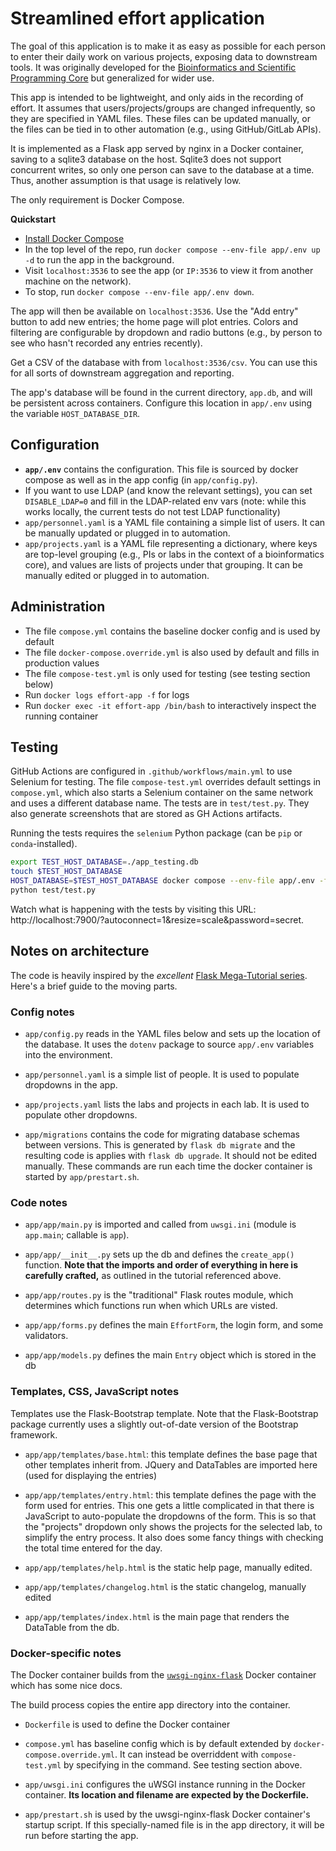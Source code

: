 # Streamlined effort application

The goal of this application is to make it as easy as possible for each person
to enter their daily work on various projects, exposing data to downstream
tools. It was originally developed for the [Bioinformatics and Scientific
Programming Core](https://bioinformatics.nichd.nih.gov) but generalized for
wider use.

This app is intended to be lightweight, and only aids in the recording of
effort. It assumes that users/projects/groups are changed infrequently, so they
are specified in YAML files. These files can be updated manually, or the files
can be tied in to other automation (e.g., using GitHub/GitLab APIs).

It is implemented as a Flask app served by nginx in a Docker container, saving
to a sqlite3 database on the host. Sqlite3 does not support concurrent writes,
so only one person can save to the database at a time. Thus, another assumption
is that usage is relatively low.

The only requirement is Docker Compose.

**Quickstart**

- [Install Docker Compose](https://docs.docker.com/compose/install/) 
- In the top level of the repo, run `docker compose --env-file app/.env up -d`
  to run the app in the background.
- Visit `localhost:3536` to see the app (or `IP:3536` to view it from another
  machine on the network).
- To stop, run `docker compose --env-file app/.env down`.

The app will then be available on `localhost:3536`. Use the "Add entry" button
to add new entries; the home page will plot entries. Colors and filtering are
configurable by dropdown and radio buttons (e.g., by person to see who hasn't
recorded any entries recently).

Get a CSV of the database with from `localhost:3536/csv`. You can use this for
all sorts of downstream aggregation and reporting.

The app's database will be found in the current directory, `app.db`, and will
be persistent across containers. Configure this location in `app/.env` using
the variable `HOST_DATABASE_DIR`.

## Configuration

- **`app/.env`** contains the configuration. This file is sourced by docker
  compose as well as in the app config (in `app/config.py`).
- If you want to use LDAP (and know the relevant settings), you can set
  `DISABLE_LDAP=0` and fill in the LDAP-related env vars (note: while this
  works locally, the current tests do not test LDAP functionality)
- `app/personnel.yaml` is a YAML file containing a simple list of users. It can
  be manually updated or plugged in to automation.
- `app/projects.yaml` is a YAML file representing a dictionary, where keys are
  top-level grouping (e.g., PIs or labs in the context of a bioinformatics
  core), and values are lists of projects under that grouping. It can be
  manually edited or plugged in to automation.

## Administration

- The file `compose.yml` contains the baseline docker config and is used by
  default
- The file `docker-compose.override.yml` is also used by default and fills in
  production values
- The file `compose-test.yml` is only used for testing (see testing section
  below)
- Run `docker logs effort-app -f` for logs
- Run `docker exec -it effort-app /bin/bash` to interactively inspect the
  running container

## Testing

GitHub Actions are configured in `.github/workflows/main.yml` to use Selenium
for testing. The file `compose-test.yml` overrides default settings in
`compose.yml`, which also starts a Selenium container on the same network and
uses a different database name. The tests are in `test/test.py`. They also
generate screenshots that are stored as GH Actions artifacts.

Running the tests requires the `selenium` Python package (can be `pip` or
`conda`-installed).

```bash
export TEST_HOST_DATABASE=./app_testing.db
touch $TEST_HOST_DATABASE
HOST_DATABASE=$TEST_HOST_DATABASE docker compose --env-file app/.env -f compose.yml -f compose-test.yml up -d
python test/test.py
```

Watch what is happening with the tests by visiting this URL:
http://localhost:7900/?autoconnect=1&resize=scale&password=secret.

## Notes on architecture

The code is heavily inspired by the *excellent* [Flask Mega-Tutorial
series](https://blog.miguelgrinberg.com/post/the-flask-mega-tutorial-part-i-hello-world).
Here's a brief guide to the moving parts.

### Config notes

- `app/config.py` reads in the YAML files below and sets up the location of the
  database. It uses the `dotenv` package to source `app/.env` variables into the
  environment.

- `app/personnel.yaml` is a simple list of people. It is used to populate
  dropdowns in the app.

- `app/projects.yaml` lists the labs and projects in each lab. It is used to
  populate other dropdowns.

- `app/migrations` contains the code for migrating database schemas between
  versions. This is generated by `flask db migrate` and the resulting code is
  applies with `flask db upgrade`. It should not be edited manually. These
  commands are run each time the docker container is started by
  `app/prestart.sh`.


### Code notes

- `app/app/main.py` is imported and called from `uwsgi.ini` (module is
  `app.main`; callable is `app`).

- `app/app/__init__.py` sets up the db and defines the `create_app()` function.
  **Note that the imports and order of everything in here is carefully
  crafted,** as outlined in the tutorial referenced above.

- `app/app/routes.py` is the "traditional" Flask routes module, which
  determines which functions run when which URLs are visted.

- `app/app/forms.py` defines the main `EffortForm`, the login form, and some
  validators.

- `app/app/models.py` defines the main `Entry` object which is stored in the db

### Templates, CSS, JavaScript notes

Templates use the Flask-Bootstrap template. Note that the Flask-Bootstrap
package currently uses a slightly out-of-date version of the Bootstrap
framework.

- `app/app/templates/base.html`: this template defines the base page that other
  templates inherit from. JQuery and DataTables are imported here (used for
  displaying the entries)

- `app/app/templates/entry.html`: this template defines the page with the form
  used for entries. This one gets a little complicated in that there is
  JavaScript to auto-populate the dropdowns of the form. This is so that the
  "projects" dropdown only shows the projects for the selected lab, to simplify
  the entry process. It also does some fancy things with checking the total
  time entered for the day.

- `app/app/templates/help.html` is the static help page, manually edited.

- `app/app/templates/changelog.html` is the static changelog, manually edited

- `app/app/templates/index.html` is the main page that renders the DataTable
  from the db.

### Docker-specific notes

The Docker container builds from the
[`uwsgi-nginx-flask`](https://github.com/tiangolo/uwsgi-nginx-flask-docker)
Docker container which has some nice docs.

The build process copies the entire app directory into the container.

- `Dockerfile` is used to define the Docker container

- `compose.yml` has baseline config which is by default extended by
  `docker-compose.override.yml`. It can instead be overriddent with
  `compose-test.yml` by specifying in the command. See testing section above.

- `app/uwsgi.ini` configures the uWSGI instance running in the Docker
  container. **Its location and filename are expected by the Dockerfile.**

- `app/prestart.sh` is used by the uwsgi-nginx-flask Docker container's startup
  script. If this specially-named file is in the app directory, it will be run
  before starting the app.
